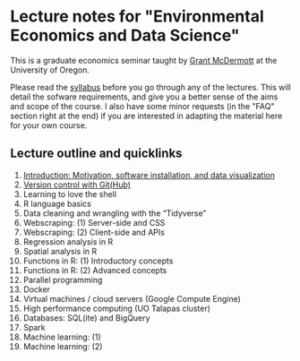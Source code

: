 # Lecture notes for "Environmental Economics and Data Science"

This is a graduate economics seminar taught by [Grant McDermott](http://grantmcdermott.com) at the University of Oregon. 

Please read the [syllabus](https://github.com/uo-ec607/syllabus/blob/master/syllabus.pdf) before you go through any of the lectures. This will detail the sofware requirements, and give you a better sense of the aims and scope of the course. I also have some minor requests (in the "FAQ" section right at the end) if you are interested in adapting the material here for your own course.

## Lecture outline and quicklinks

1. [Introduction: Motivation, software installation, and data visualization](https://raw.githack.com/uo-ec607/lectures/master/01-intro/01-Intro.html)
2. [Version control with Git(Hub)](https://raw.githack.com/uo-ec607/lectures/master/01-intro/02-git/02-Git.html)
3. Learning to love the shell
4. R language basics
5. Data cleaning and wrangling with the “Tidyverse”
6. Webscraping: (1) Server-side and CSS
7. Webscraping: (2) Client-side and APIs
8. Regression analysis in R
9. Spatial analysis in R
10. Functions in R: (1) Introductory concepts
11. Functions in R: (2) Advanced concepts
12. Parallel programming
13. Docker
14. Virtual machines / cloud servers (Google Compute Engine)
15. High performance computing (UO Talapas cluster)
16. Databases: SQL(ite) and BigQuery
17. Spark
18. Machine learning: (1)
19. Machine learning: (2)

